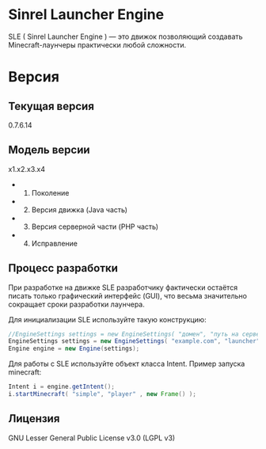 ﻿Sinrel Launcher Engine
======================

SLE ( Sinrel Launcher Engine ) — это движок позволяющий создавать Minecraft-лаунчеры практически любой сложности.

Версия
======

Текущая версия
--------------
0.7.6.14

Модель версии
----------------

x1.x2.x3.x4

* 1) Поколение 
* 2) Версия движка (Java часть)
* 3) Версия серверной части (PHP часть)
* 4) Исправление

Процесс разработки
------------------

При разработке на движке SLE разработчику фактически остаётся писать только графический интерфейс (GUI), что весьма значительно сокращает сроки разработки лаунчера.

Для инициализации SLE используйте такую конструкцию:
```Java
//EngineSettings settings = new EngineSettings( "домен", "путь на сервере", "рабочая папка", "версия", "код версии");
EngineSettings settings = new EngineSettings( "example.com", "launcher", "minecraft", "0.1", 1 );
Engine engine = new Engine(settings);
```

Для работы с SLE используйте объект класса Intent.
Пример запуска minecraft:
```Java
Intent i = engine.getIntent();
i.startMinecraft( "simple", "player" , new Frame() ); 
```
Лицензия
--------
GNU Lesser General Public License v3.0 (LGPL v3)
                       